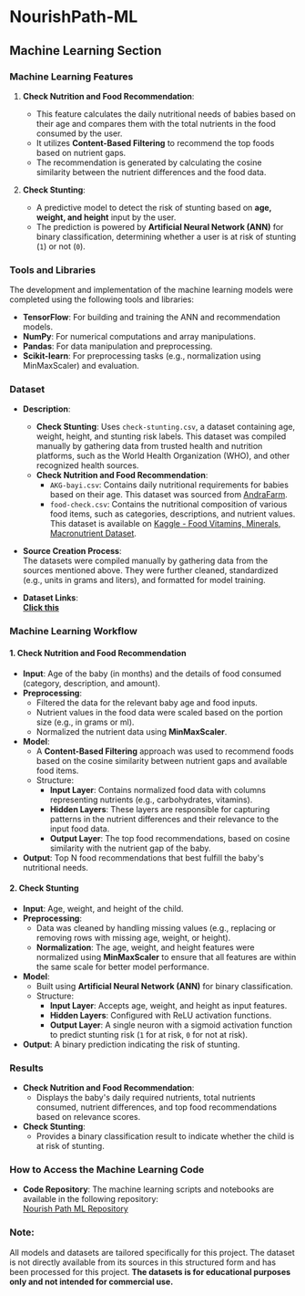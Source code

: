 # NourishPath-ML

## Machine Learning Section

### Machine Learning Features
1. **Check Nutrition and Food Recommendation**:
   - This feature calculates the daily nutritional needs of babies based on their age and compares them with the total nutrients in the food consumed by the user.
   - It utilizes **Content-Based Filtering** to recommend the top foods based on nutrient gaps.
   - The recommendation is generated by calculating the cosine similarity between the nutrient differences and the food data.

2. **Check Stunting**:
   - A predictive model to detect the risk of stunting based on **age, weight, and height** input by the user.
   - The prediction is powered by **Artificial Neural Network (ANN)** for binary classification, determining whether a user is at risk of stunting (`1`) or not (`0`).

### Tools and Libraries
The development and implementation of the machine learning models were completed using the following tools and libraries:
- **TensorFlow**: For building and training the ANN and recommendation models.
- **NumPy**: For numerical computations and array manipulations.
- **Pandas**: For data manipulation and preprocessing.
- **Scikit-learn**: For preprocessing tasks (e.g., normalization using MinMaxScaler) and evaluation.

### Dataset
- **Description**:  
  - **Check Stunting**: Uses `check-stunting.csv`, a dataset containing age, weight, height, and stunting risk labels. This dataset was compiled manually by gathering data from trusted health and nutrition platforms, such as the World Health Organization (WHO), and other recognized health sources.
  - **Check Nutrition and Food Recommendation**:
    - `AKG-bayi.csv`: Contains daily nutritional requirements for babies based on their age. This dataset was sourced from [AndraFarm](https://m.andrafarm.com/_andra.php?_i=daftar-akg).
    - `food-check.csv`: Contains the nutritional composition of various food items, such as categories, descriptions, and nutrient values. This dataset is available on [Kaggle - Food Vitamins, Minerals, Macronutrient Dataset](https://www.kaggle.com/datasets/mexwell/food-vitamins-minerals-macronutrient).

- **Source Creation Process**:  
  The datasets were compiled manually by gathering data from the sources mentioned above. They were further cleaned, standardized (e.g., units in grams and liters), and formatted for model training.

- **Dataset Links**:  
  [**Click this**](https://github.com/Nourish-Path/MachineLearning/tree/main/Dataset)

### Machine Learning Workflow
#### **1. Check Nutrition and Food Recommendation**
   - **Input**: Age of the baby (in months) and the details of food consumed (category, description, and amount).
   - **Preprocessing**:
     - Filtered the data for the relevant baby age and food inputs.
     - Nutrient values in the food data were scaled based on the portion size (e.g., in grams or ml).
     - Normalized the nutrient data using **MinMaxScaler**.
   - **Model**:
     - A **Content-Based Filtering** approach was used to recommend foods based on the cosine similarity between nutrient gaps and available food items.
     - Structure: 
       - **Input Layer**: Contains normalized food data with columns representing nutrients (e.g., carbohydrates, vitamins).
       - **Hidden Layers**: These layers are responsible for capturing patterns in the nutrient differences and their relevance to the input food data. 
       - **Output Layer**: The top food recommendations, based on cosine similarity with the nutrient gap of the baby.
   - **Output**: Top N food recommendations that best fulfill the baby's nutritional needs.

#### **2. Check Stunting**
   - **Input**: Age, weight, and height of the child.
   - **Preprocessing**:
     - Data was cleaned by handling missing values (e.g., replacing or removing rows with missing age, weight, or height).
     - **Normalization**: The age, weight, and height features were normalized using **MinMaxScaler** to ensure that all features are within the same scale for better model performance.
   - **Model**:
     - Built using **Artificial Neural Network (ANN)** for binary classification.
     - Structure:
       - **Input Layer**: Accepts age, weight, and height as input features.
       - **Hidden Layers**: Configured with ReLU activation functions.
       - **Output Layer**: A single neuron with a sigmoid activation function to predict stunting risk (`1` for at risk, `0` for not at risk).
   - **Output**: A binary prediction indicating the risk of stunting.

### Results
- **Check Nutrition and Food Recommendation**:
  - Displays the baby's daily required nutrients, total nutrients consumed, nutrient differences, and top food recommendations based on relevance scores.
- **Check Stunting**:
  - Provides a binary classification result to indicate whether the child is at risk of stunting.

### How to Access the Machine Learning Code
- **Code Repository**:
  The machine learning scripts and notebooks are available in the following repository:  
  [Nourish Path ML Repository](https://github.com/Nourish-Path/MachineLearning)

### Note:
All models and datasets are tailored specifically for this project. The dataset is not directly available from its sources in this structured form and has been processed for this project. **The datasets is for educational purposes only and not intended for commercial use.**
